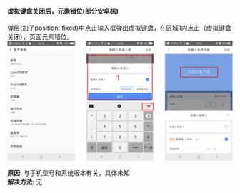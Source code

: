 #### 虚拟键盘关闭后，元素错位(部分安卓机)

弹层(加了position: fixed)中点击输入框弹出虚拟键盘，在区域1内点击（虚拟键盘关闭），页面元素错位。
![](../../images/feBug-WechatIMG149.jpeg)

**原因**: 与手机型号和系统版本有关，具体未知  
**解决方法**: 无  
